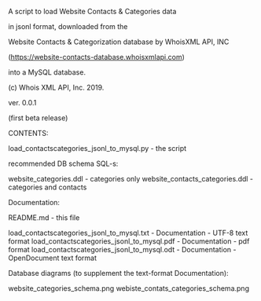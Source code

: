 A script to load Website Contacts & Categories data

in jsonl format, downloaded from the

Website Contacts & Categorization database by WhoisXML API, INC

(https://website-contacts-database.whoisxmlapi.com)

into a MySQL database.

(c) Whois XML API, Inc. 2019.

ver. 0.0.1

(first beta release)

CONTENTS:

load_contactscategories_jsonl_to_mysql.py - the script

recommended DB schema SQL-s:

website_categories.ddl          - categories only
website_contacts_categories.ddl - categories and contacts

Documentation:

README.md - this file

load_contactscategories_jsonl_to_mysql.txt  - Documentation - UTF-8 text format
load_contactscategories_jsonl_to_mysql.pdf  - Documentation - pdf format
load_contactscategories_jsonl_to_mysql.odt  - Documentation - OpenDocument text format


Database diagrams (to supplement the text-format Documentation):

website_categories_schema.png
webiste_contats_categories_schema.png  